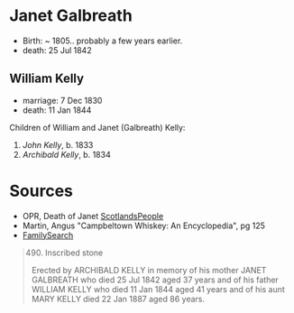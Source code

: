 # Janet Galbreath

- Birth: ~ 1805.. probably a few years earlier.
- death: 25 Jul 1842

## William Kelly

- marriage: 7 Dec 1830
- death: 11 Jan 1844

Children of William and Janet (Galbreath) Kelly:

1. *John Kelly*, b. 1833
2. *Archibald Kelly*, b. 1834

# Sources

- OPR, Death of Janet [ScotlandsPeople](https://www.scotlandspeople.gov.uk/record-results?search_type=People&surname=kelly&forename=janet&forename_so=starts&from_year=1842&to_year=1842&surname_so=exact&church_type=Old%20Parish%20Registers&event=D&record_type[0]=opr_deaths)
- Martin, Angus "Campbeltown Whiskey: An Encyclopedia", pg 125
- [FamilySearch](https://www.familysearch.org/tree/person/details/K4FB-D65)

> 490. Inscribed stone
>
> Erected by ARCHIBALD KELLY in memory of his mother JANET GALBREATH
> who died 25 Jul 1842 aged 37 years and of his father WILLIAM KELLY 
> who died 11 Jan 1844 aged 41 years and of his aunt MARY KELLY 
> died 22 Jan 1887 aged 86 years.
